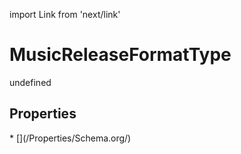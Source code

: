 import Link from 'next/link'
# MusicReleaseFormatType

undefined

## Properties

<Grid>
* [](/Properties/Schema.org/)

</Grid>

